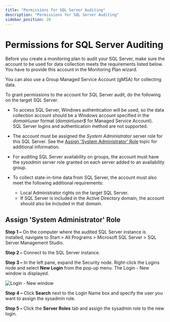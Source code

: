 ```yaml
---
title: "Permissions for SQL Server Auditing"
description: "Permissions for SQL Server Auditing"
sidebar_position: 20
---
```


# Permissions for SQL Server Auditing

Before you create a monitoring plan to audit your SQL Server, make sure the account to be used for
data collection meets the requirements listed below. You have to provide this account in the
Monitoring Plan wizard.

You can also use a Group Managed Service Account (gMSA) for collecting data.

To grant permissions to the account for SQL Server audit, do the following on the target SQL Server.

- To access SQL Server, Windows authentication will be used, so the data collection account should
  be a Windows account specified in the _domain\user_ format (_domain\user$_ for Managed Service
  Account).  
  SQL Server logins and authentication method are not supported.
- The account must be assigned the _System Administrator_ server role for this SQL Server. See the
  [Assign 'System Administrator' Role](#assign-system-administrator-role) topic for additional
  information.
- For auditing SQL Server availability on groups, the account must have the _sysadmin_ server role
  granted on each server added to an availability group.
- To collect state-in-time data from SQL Server, the account must also meet the following additional
  requirements:

    - Local Administrator rights on the target SQL Server.
    - If SQL Server is included in the Active Directory domain, the account should also be included
      in that domain.

## Assign 'System Administrator' Role

**Step 1 –** On the computer where the audited SQL Server instance is installed, navigate to Start >
All Programs > Microsoft SQL Server > SQL Server Management Studio.

**Step 2 –** Connect to the SQL Server instance.

**Step 3 –** In the left pane, expand the Security node. Right-click the Logins node and select
**New Login** from the pop-up menu. The Login - New window is displayed.

![Login - New window](/img/product_docs/1secure/configuration/sqlserver/manualconfig_ssms_newlogin2016.webp)

**Step 4 –** Click **Search** next to the Login Name box and specify the user you want to assign the
sysadmin role.

**Step 5 –** Click the **Server Roles** tab and assign the sysadmin role to the new login.
